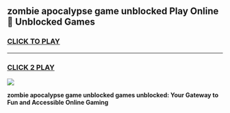 
## zombie apocalypse game unblocked Play Online 👋 Unblocked Games
<h3>
<a href="https://premium.freeplayer.one?title=zombie_apocalypse_game_unblocked&ref=19F">CLICK TO PLAY</a></h3>
<hr>

<h3>
<a href="https://premium.freeplayer.one?title=zombie_apocalypse_game_unblocked&ref=19F">CLICK 2 PLAY</a>
  
</h3>

<a href="https://premium.freeplayer.one?title=zombie_apocalypse_game_unblocked&ref=19F"><img src="https://clearcache.store/games.png"></a>


**zombie apocalypse game unblocked games unblocked: Your Gateway to Fun and Accessible Online Gaming**

